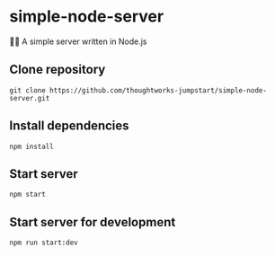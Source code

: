 # simple-node-server

💁‍♀️ A simple server written in Node.js

## Clone repository

```
git clone https://github.com/thoughtworks-jumpstart/simple-node-server.git
```

## Install dependencies

```
npm install
```

## Start server

```
npm start
```

## Start server for development

```
npm run start:dev
```
